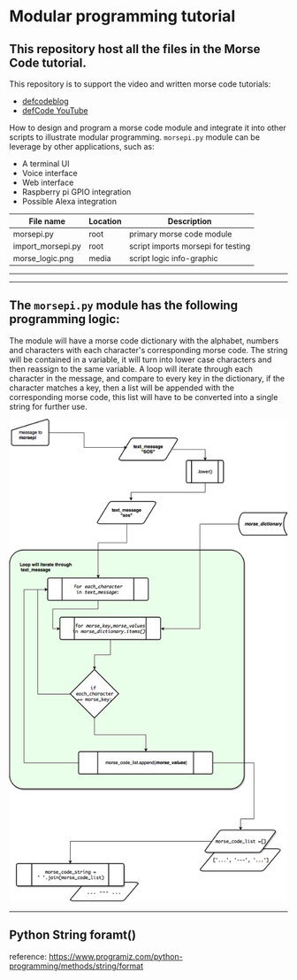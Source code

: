 # Modular programming tutorial

## This repository host all the files in the Morse Code tutorial.

This repository is to support the video and written morse code tutorials:
* [defcodeblog](https://wp.me/p8k2yu-4)
* [defCode YouTube](https://www.youtube.com/channel/UCUkbK6jMUr05WKzGQ0IzpBg/)

How to design and program a morse code module and integrate it into other scripts to illustrate modular programming. `morsepi.py` module can be leverage by other applications, such as:

* A terminal UI
* Voice interface
* Web interface
* Raspberry pi GPIO integration
* Possible Alexa integration

File name | Location | Description
---------|----------|---------
 morsepi.py | root | primary morse code module
 import_morsepi.py | root | script imports morsepi for testing
 morse_logic.png | media | script logic info-graphic

---
---

## The `morsepi.py` module has the following programming logic:
The module will have a morse code dictionary with the alphabet, numbers and characters with each character's corresponding morse code. The string will be contained in a variable, it will turn into lower case characters and then reassign to the same variable. A loop will iterate through each character in the message, and compare to every key in the dictionary, if the character matches a key, then a list will be appended with the corresponding morse code, this list will have to be converted into a single string for further use.

![Logic diagram](media/morse_logic.png)

---

## Python String foramt()
reference: https://www.programiz.com/python-programming/methods/string/format